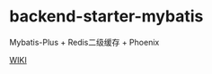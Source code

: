 # backend-starter-mybatis
Mybatis-Plus + Redis二级缓存 + Phoenix

[WIKI](https://github.com/FlyingGlass/backend-starter-mybatis/wiki)
